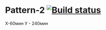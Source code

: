 # Pattern-2 [![Build status](https://ci.appveyor.com/api/projects/status/8x3rcerxx37lrlem?svg=true)](https://ci.appveyor.com/project/NatashaBazunova/pattern-2)
Х-60мин
У - 240мин
